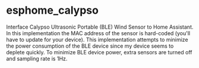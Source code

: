 # esphome_calypso
Interface Calypso Ultrasonic Portable (BLE) Wind Sensor to Home Assistant.
In this implementation the MAC address of the sensor is hard-coded (you'll have to update for your device).
This implementation attempts to minimize the power consumption of the BLE device since my device seems to deplete quickly.
To minimize BLE device power, extra sensors are turned off and sampling rate is 1Hz.
